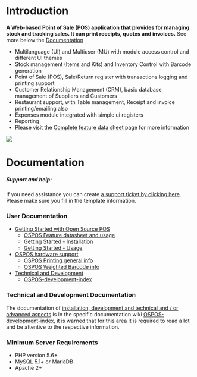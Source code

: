 # Introduction

**A Web-based Point of Sale (POS) application that provides for managing stock and tracking sales. It can print receipts, quotes and invoices.** See more below the [Documentation](#documentation)

- Multilanguage (UI) and Multiuser (MU) with module access control and different UI themes
- Stock management (Items and Kits) and Inventory Control with Barcode generation
- Point of Sale (POS), Sale/Return register with transactions logging and printing support
- Customer Relationship Management (CRM), basic database management of Suppliers and Customers
- Restaurant support, with Table management, Receipt and invoice printing/emailing also
- Expenses module integrated with simple ui registers
- Reporting
- Please visit the [Complete feature data sheet](Complete-feature-datasheet) page for more information

![](https://user-images.githubusercontent.com/39026625/39675392-1bd817ae-518d-11e8-8856-e17d867e0056.jpg)

# Documentation

##### Support and help:

If you need assistance you can create [a support ticket by clicking here](https://github.com/opensourcepos/opensourcepos/issues/new). Please make sure you fill in the template information.

### User Documentation

* [Getting Started with Open Source POS](#)
  * [OSPOS Feature datasheet and usage](OSPOS-complete-feature-datasheet)
  * [Getting Started - Installation](Getting-Started-installations)
  * [Getting Started - Usage](DOCS-USERS-Getting-Started-usage)
* [OSPOS hardware support](Supported-hardware-datasheet)
  * [OSPOS Printing general info](DOCS-USERS-for-OSPOS-Printing)
  * [OSPOS Weighted Barcode info](Weighted-Barcodes)
* [Technical and Development](#technical-and-development)
  * [OSPOS-development-index](OSPOS-development-index)

### Technical and Development Documentation

The documentation of [installation, development and technical and / or advanced aspects](OSPOS-development-index) is in the specific documentation wiki [OSPOS-development-index](OSPOS-development-index), it is warned that for this area it is required to read a lot and be attentive to the respective information.

### Minimum Server Requirements

* PHP version 5.6+
* MySQL 5.1+ or MariaDB
* Apache 2+

